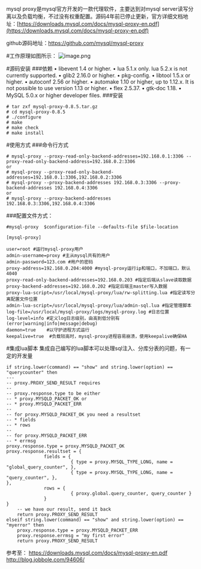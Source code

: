 mysql proxy是mysql官方开发的一款代理软件，主要达到对mysql server读写分离以及负载均衡，不过没有权重配置。源码4年前已停止更新，官方详细文档地址：[https://downloads.mysql.com/docs/mysql-proxy-en.pdf](https://downloads.mysql.com/docs/mysql-proxy-en.pdf)

github源码地址：https://github.com/mysql/mysql-proxy

#工作原理如图所示：
![image.png](https://upload-images.jianshu.io/upload_images/5945542-1e7f0b83f28cc8e9.png?imageMogr2/auto-orient/strip%7CimageView2/2/w/1240)


#源码安装
###依赖
• libevent 1.4 or higher.
• lua 5.1.x only. lua 5.2.x is not currently supported.
• glib2 2.16.0 or higher.
• pkg-config.
• libtool 1.5.x or higher.
• autoconf 2.56 or higher.
• automake 1.10 or higher, up to 1.12.x. It is not possible to use version 1.13 or higher.
• flex 2.5.37.
• gtk-doc 1.18.
• MySQL 5.0.x or higher developer files.
###安装
```
# tar zxf mysql-proxy-0.8.5.tar.gz
# cd mysql-proxy-0.8.5
# ./configure
# make
# make check
# make install
```
#使用方式
###命令行方式
```
# mysql-proxy --proxy-read-only-backend-addresses=192.168.0.1:3306 --proxy-read-only-backend-address=192.168.0.2:3306
or
# mysql-proxy --proxy-read-only-backend-addresses=192.168.0.1:3306,192.168.0.2:3306
# mysql-proxy --proxy-backend-addresses 192.168.0.3:3306 --proxy-backend-addresses 192.168.0.4:3306
or
# mysql-proxy --proxy-backend-addresses 192.168.0.3:3306,192.168.0.4:3306
```
###配置文件方式：
```
#mysql-proxy  $configuration-file --defaults-file $file-location

[mysql-proxy]

user=root #运行mysql-proxy用户
admin-username=proxy #主从mysql共有的用户
admin-password=123.com #用户的密码
proxy-address=192.168.0.204:4000 #mysql-proxy运行ip和端口，不加端口，默认4040
proxy-read-only-backend-addresses=192.168.0.203 #指定后端从slave读取数据
proxy-backend-addresses=192.168.0.202 #指定后端主master写入数据
proxy-lua-script=/usr/local/mysql-proxy/lua/rw-splitting.lua #指定读写分离配置文件位置
admin-lua-script=/usr/local/mysql-proxy/lua/admin-sql.lua #指定管理脚本
log-file=/usr/local/mysql-proxy/logs/mysql-proxy.log #日志位置
log-level=info #定义log日志级别，由高到低分别有(error|warning|info|message|debug)
daemon=true    #以守护进程方式运行
keepalive=true  #负载较高时，mysql-proxy进程容易崩溃，使用keepalive确保HA
```
#集成lua脚本
集成自己编写的lua脚本可以处理sql注入、分库分表的问题，有一定的开发量
```
if string.lower(command) == "show" and string.lower(option) == "querycounter" then
---
-- proxy.PROXY_SEND_RESULT requires
--
-- proxy.response.type to be either
-- * proxy.MYSQLD_PACKET_OK or
-- * proxy.MYSQLD_PACKET_ERR
--
-- for proxy.MYSQLD_PACKET_OK you need a resultset
-- * fields
-- * rows
--
-- for proxy.MYSQLD_PACKET_ERR
-- * errmsg
proxy.response.type = proxy.MYSQLD_PACKET_OK
proxy.response.resultset = {
              fields = {
                        { type = proxy.MYSQL_TYPE_LONG, name = "global_query_counter", },
                        { type = proxy.MYSQL_TYPE_LONG, name = "query_counter", },
},
              rows = {
                        { proxy.global.query_counter, query_counter }
              }
}
    -- we have our result, send it back
    return proxy.PROXY_SEND_RESULT
elseif string.lower(command) == "show" and string.lower(option) == "myerror" then
    proxy.response.type = proxy.MYSQLD_PACKET_ERR
    proxy.response.errmsg = "my first error"
    return proxy.PROXY_SEND_RESULT
```
参考至：
https://downloads.mysql.com/docs/mysql-proxy-en.pdf
http://blog.jobbole.com/94606/
